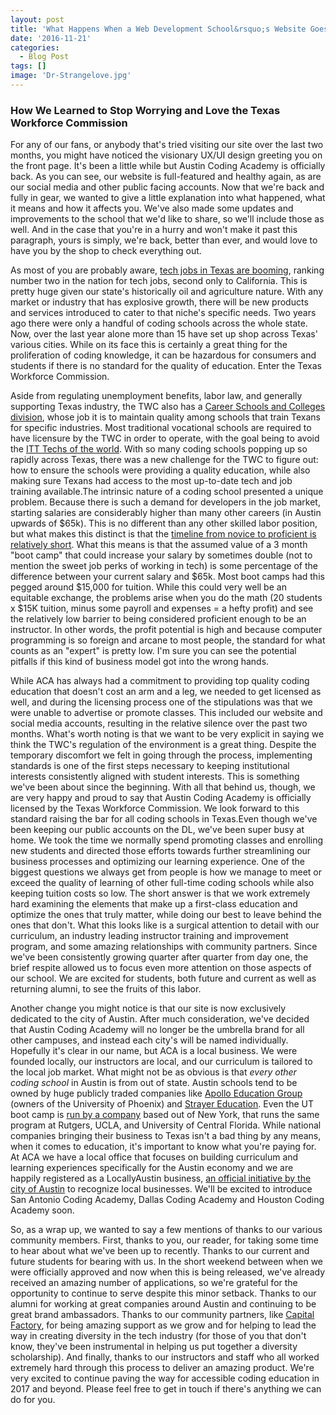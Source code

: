```yaml
---
layout: post
title: 'What Happens When a Web Development School&rsquo;s Website Goes Down for Two Months'
date: '2016-11-21'
categories:
  - Blog Post
tags: []
image: 'Dr-Strangelove.jpg'
---
```



### How We Learned to Stop Worrying and Love the Texas Workforce Commission

For any of our fans, or anybody that's tried visiting our site over the last two months, you might have noticed the visionary UX/UI design greeting you on the front page. It's been a little while but Austin Coding Academy is officially back. As you can see, our website is full-featured and healthy again, as are our social media and other public facing accounts. Now that we're back and fully in gear, we wanted to give a little explanation into what happened, what it means and how it affects you. We've also made some updates and improvements to the school that we'd like to share, so we'll include those as well. And in the case that you're in a hurry and won't make it past this paragraph, yours is simply, we're back, better than ever, and would love to have you by the shop to check everything out.

As most of you are probably aware, [tech jobs in Texas are booming](http://www.bizjournals.com/austin/blog/techflash/2016/03/texas-among-tops-in-nation-for-technology-jobs.html), ranking number two in the nation for tech jobs, second only to California. This is pretty huge given our state's historically oil and agriculture nature. With any market or industry that has explosive growth, there will be new products and services introduced to cater to that niche's specific needs. Two years ago there were only a handful of coding schools across the whole state. Now, over the last year alone more than 15 have set up shop across Texas' various cities. While on its face this is certainly a great thing for the proliferation of coding knowledge, it can be hazardous for consumers and students if there is no standard for the quality of education. Enter the Texas Workforce Commission.

Aside from regulating unemployment benefits, labor law, and generally supporting Texas industry, the TWC also has a [Career Schools and Colleges division](http://www.twc.state.tx.us/partners/career-schools-colleges-resources), whose job it is to maintain quality among schools that train Texans for specific industries. Most traditional vocational schools are required to have licensure by the TWC in order to operate, with the goal being to avoid the [ITT Techs of the world](https://www.bostonglobe.com/metro/2016/10/20/closure-for-profit-tech-college-leaves-students-lurch-debt/ICKwmkrR0fCNBY8ySlAAwK/story.html). With so many coding schools popping up so rapidly across Texas, there was a new challenge for the TWC to figure out: how to ensure the schools were providing a quality education, while also making sure Texans had access to the most up-to-date tech and job training available.The intrinsic nature of a coding school presented a unique problem. Because there is such a demand for developers in the job market, starting salaries are considerably higher than many other careers (in Austin upwards of $65k). This is no different than any other skilled labor position, but what makes this distinct is that the [timeline from novice to proficient is relatively short](http://money.cnn.com/2013/05/21/news/economy/web-developer-job/). What this means is that the assumed value of a 3 month "boot camp" that could increase your salary by sometimes double (not to mention the sweet job perks of working in tech) is some percentage of the difference between your current salary and $65k. Most boot camps had this pegged around $15,000 for tuition. While this could very well be an equitable exchange, the problems arise when you do the math (20 students x $15K tuition, minus some payroll and expenses = a hefty profit) and see the relatively low barrier to being considered proficient enough to be an instructor. In other words, the profit potential is high and because computer programming is so foreign and arcane to most people, the standard for what counts as an "expert" is pretty low. I'm sure you can see the potential pitfalls if this kind of business model got into the wrong hands.

While ACA has always had a commitment to providing top quality coding education that doesn't cost an arm and a leg, we needed to get licensed as well, and during the licensing process one of the stipulations was that we were unable to advertise or promote classes. This included our website and social media accounts, resulting in the relative silence over the past two months. What's worth noting is that we want to be very explicit in saying we think the TWC's regulation of the environment is a great thing. Despite the temporary discomfort we felt in going through the process, implementing standards is one of the first steps necessary to keeping institutional interests consistently aligned with student interests. This is something we've been about since the beginning. With all that behind us, though, we are very happy and proud to say that Austin Coding Academy is officially licensed by the Texas Workforce Commission. We look forward to this standard raising the bar for all coding schools in Texas.Even though we've been keeping our public accounts on the DL, we've been super busy at home. We took the time we normally spend promoting classes and enrolling new students and directed those efforts towards further streamlining our business processes and optimizing our learning experience. One of the biggest questions we always get from people is how we manage to meet or exceed the quality of learning of other full-time coding schools while also keeping tuition costs so low. The short answer is that we work extremely hard examining the elements that make up a first-class education and optimize the ones that truly matter, while doing our best to leave behind the ones that don't. What this looks like is a surgical attention to detail with our curriculum, an industry leading instructor training and improvement program, and some amazing relationships with community partners. Since we've been consistently growing quarter after quarter from day one, the brief respite allowed us to focus even more attention on those aspects of our school. We are excited for students, both future and current as well as returning alumni, to see the fruits of this labor.

Another change you might notice is that our site is now exclusively dedicated to the city of Austin. After much consideration, we've decided that Austin Coding Academy will no longer be the umbrella brand for all other campuses, and instead each city's will be named individually. Hopefully it's clear in our name, but ACA is a local business. We were founded locally, our instructors are local, and our curriculum is tailored to the local job market. What might not be as obvious is that _every other coding school_ in Austin is from out of state. Austin schools tend to be owned by huge publicly traded companies like [Apollo Education Group](http://www.bizjournals.com/sanantonio/news/2016/06/27/san-antonio-computer-coding-bootcamp-leader.html) (owners of the University of Phoenix) and [Strayer Education](http://www.businesswire.com/news/home/20160115005856/en/Strayer-Education-Acquires-York-Code-Design-Academy). Even the UT boot camp is [run by a company](http://www.businessinsider.com/traditional-universities-are-rushing-into-the-coding-boot-camp-market-2016-8) based out of New York, that runs the same program at Rutgers, UCLA, and University of Central Florida. While national companies bringing their business to Texas isn't a bad thing by any means, when it comes to education, it's important to know what you're paying for. At ACA we have a local office that focuses on building curriculum and learning experiences specifically for the Austin economy and we are happily registered as a LocallyAustin business, [an official initiative by the city of Austin](http://www.austintexas.gov/department/locally-austin) to recognize local businesses. We'll be excited to introduce San Antonio Coding Academy, Dallas Coding Academy and Houston Coding Academy soon.

So, as a wrap up, we wanted to say a few mentions of thanks to our various community members. First, thanks to you, our reader, for taking some time to hear about what we've been up to recently. Thanks to our current and future students for bearing with us. In the short weekend between when we were officially approved and now when this is being released, we've already received an amazing number of applications, so we're grateful for the opportunity to continue to serve despite this minor setback. Thanks to our alumni for working at great companies around Austin and continuing to be great brand ambassadors. Thanks to our community partners, like [Capital Factory](https://capitalfactory.com/), for being amazing support as we grow and for helping to lead the way in creating diversity in the tech industry (for those of you that don't know, they've been instrumental in helping us put together a diversity scholarship). And finally, thanks to our instructors and staff who all worked extremely hard through this process to deliver an amazing product. We're very excited to continue paving the way for accessible coding education in 2017 and beyond. Please feel free to get in touch if there's anything we can do for you.
